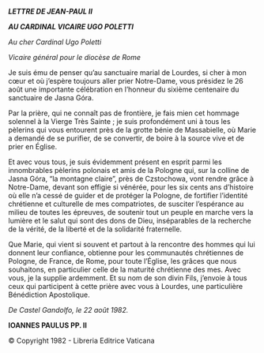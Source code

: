 ***LETTRE DE JEAN-PAUL II***

***AU CARDINAL VICAIRE UGO POLETTI***

*Au cher Cardinal Ugo Poletti*

*Vicaire général pour le diocèse de Rome*

Je suis ému de penser qu’au sanctuaire marial de Lourdes, si cher à mon cœur et où j’espère toujours aller prier Notre-Dame, vous présidez le 26 août une importante célébration en l’honneur du sixième centenaire du sanctuaire de Jasna Góra.

Par la prière, qui ne connaît pas de frontière, je fais mien cet hommage solennel à la Vierge Très Sainte ; je suis profondément uni à tous les pèlerins qui vous entourent près de la grotte bénie de Massabielle, où Marie a demandé de se purifier, de se convertir, de boire à la source vive et de prier en Église.

Et avec vous tous, je suis évidemment présent en esprit parmi les innombrables pèlerins polonais et amis de la Pologne qui, sur la colline de Jasna Góra, “la montagne claire”, près de Czstochowa, vont rendre grâce à Notre-Dame, devant son effigie si vénérée, pour les six cents ans d’histoire où elle n’a cessé de guider et de protéger la Pologne, de fortifier l’identité chrétienne et culturelle de mes compatriotes, de susciter l’espérance au milieu de toutes les épreuves, de soutenir tout un peuple en marche vers la lumière et le salut qui sont des dons de Dieu, inséparables de la recherche de la vérité, de la liberté et de la solidarité fraternelle.

Que Marie, qui vient si souvent et partout à la rencontre des hommes qui lui donnent leur confiance, obtienne pour les communautés chrétiennes de Pologne, de France, de Rome, pour toute l’Église, les grâces que nous souhaitons, en particulier celle de la maturité chrétienne des mes. Avec vous, je la supplie ardemment. Et su nom de son divin Fils, j’envoie à tous ceux qui participent à cette prière avec vous à Lourdes, une particulière Bénédiction Apostolique.

*De Castel Gandolfo, le 22 août 1982.*

**IOANNES PAULUS PP. II**

© Copyright 1982 - Libreria Editrice Vaticana